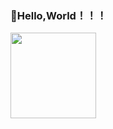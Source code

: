 ### 🦄Hello,World！！！

<img align="" height="137px" src="https://github-readme-stats.vercel.app/api/top-langs/?username=yangshijunxxx
&hide_title=true&hide_border=true&layout=compact&bg_color=0,73FA79,73FDFF,D783FF&theme=graywhite&locale=cn" />

<!-- [![Anurag's GitHub stats](https://github-readme-stats.vercel.app/api?username=yangshijunxxx)](https://github.com/yangshijunxxx/github-readme-stats) -->
<!--
**yangshijunxxx/yangshijunxxx** is a ✨ _special_ ✨ repository because its `README.md` (this file) appears on your GitHub profile.

Here are some ideas to get you started:

- 🔭 I’m currently working on ...
- 🌱 I’m currently learning ...
- 👯 I’m looking to collaborate on ...
- 🤔 I’m looking for help with ...
- 💬 Ask me about ...
- 📫 How to reach me: ...
- 😄 Pronouns: ...
- ⚡ Fun fact: ...
-->
